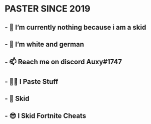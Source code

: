 # PASTER SINCE 2019

## - 🌱 I’m currently nothing because i am a skid
## - 💞️ I’m white and german
## - 📫 Reach me on discord Auxy#1747
## - 🤷‍♂️ I Paste Stuff
## - 👏 Skid
## - 😎 I Skid Fortnite Cheats


<!---
Auxkabel1337/Auxkabel1337 is a ✨ special ✨ repository because its `README.md` (this file) appears on your GitHub profile.
You can click the Preview link to take a look at your changes.
--->
